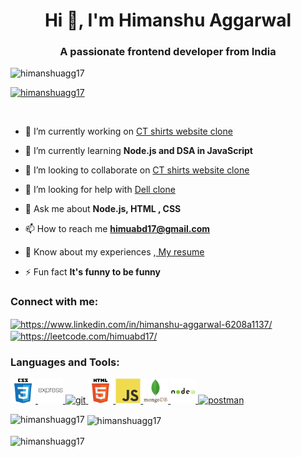 <h1 align="center">Hi 👋, I'm Himanshu Aggarwal</h1>
<h3 align="center">A passionate frontend developer from India</h3>

<p align="left"> <img src="https://komarev.com/ghpvc/?username=himanshuagg17&label=Profile%20views&color=0e75b6&style=flat" alt="himanshuagg17" /> </p>

<p align="left"> <a href="https://github.com/ryo-ma/github-profile-trophy"><img src="https://github-profile-trophy.vercel.app/?username=himanshuagg17" alt="himanshuagg17" /></a> </p>

<p align="left"> <a href="https://twitter.com/" target="blank"><img src="https://img.shields.io/twitter/follow/?logo=twitter&style=for-the-badge" alt="" /></a> </p>

- 🔭 I’m currently working on [CT shirts website clone](https://papaya-kelpie-5e6887.netlify.app/)

- 🌱 I’m currently learning **Node.js and DSA in JavaScript**

- 👯 I’m looking to collaborate on [CT shirts website clone](https://app.netlify.com/sites/papaya-kelpie-5e6887/overview)

- 🤝 I’m looking for help with [Dell clone](https://app.netlify.com/sites/aquamarine-bienenstitch-325366/overview)

- 💬 Ask me about **Node.js, HTML , CSS**

- 📫 How to reach me **himuabd17@gmail.com**

- 📄 Know about my experiences ,<a href="https://drive.google.com/file/d/12nL9ipZYlol1ymOhstwlLSc57qR1Cit7/view?usp=sharing"> My resume </a>

- ⚡ Fun fact **It's funny to be funny**

<h3 align="left">Connect with me:</h3>
<p align="left">
<a href="https://linkedin.com/in/https://www.linkedin.com/in/himanshu-aggarwal-6208a1137/" target="blank"><img align="center" src="https://raw.githubusercontent.com/rahuldkjain/github-profile-readme-generator/master/src/images/icons/Social/linked-in-alt.svg" alt="https://www.linkedin.com/in/himanshu-aggarwal-6208a1137/" height="30" width="40" /></a>
<a href="https://www.leetcode.com/https://leetcode.com/himuabd17/" target="blank"><img align="center" src="https://raw.githubusercontent.com/rahuldkjain/github-profile-readme-generator/master/src/images/icons/Social/leet-code.svg" alt="https://leetcode.com/himuabd17/" height="30" width="40" /></a>
</p>

<h3 align="left">Languages and Tools:</h3>
<p align="left"> <a href="https://www.w3schools.com/css/" target="_blank" rel="noreferrer"> <img src="https://raw.githubusercontent.com/devicons/devicon/master/icons/css3/css3-original-wordmark.svg" alt="css3" width="40" height="40"/> </a> <a href="https://expressjs.com" target="_blank" rel="noreferrer"> <img src="https://raw.githubusercontent.com/devicons/devicon/master/icons/express/express-original-wordmark.svg" alt="express" width="40" height="40"/> </a> <a href="https://git-scm.com/" target="_blank" rel="noreferrer"> <img src="https://www.vectorlogo.zone/logos/git-scm/git-scm-icon.svg" alt="git" width="40" height="40"/> </a> <a href="https://www.w3.org/html/" target="_blank" rel="noreferrer"> <img src="https://raw.githubusercontent.com/devicons/devicon/master/icons/html5/html5-original-wordmark.svg" alt="html5" width="40" height="40"/> </a> <a href="https://developer.mozilla.org/en-US/docs/Web/JavaScript" target="_blank" rel="noreferrer"> <img src="https://raw.githubusercontent.com/devicons/devicon/master/icons/javascript/javascript-original.svg" alt="javascript" width="40" height="40"/> </a> <a href="https://www.mongodb.com/" target="_blank" rel="noreferrer"> <img src="https://raw.githubusercontent.com/devicons/devicon/master/icons/mongodb/mongodb-original-wordmark.svg" alt="mongodb" width="40" height="40"/> </a> <a href="https://nodejs.org" target="_blank" rel="noreferrer"> <img src="https://raw.githubusercontent.com/devicons/devicon/master/icons/nodejs/nodejs-original-wordmark.svg" alt="nodejs" width="40" height="40"/> </a> <a href="https://postman.com" target="_blank" rel="noreferrer"> <img src="https://www.vectorlogo.zone/logos/getpostman/getpostman-icon.svg" alt="postman" width="40" height="40"/> </a> </p>

<p><img align="left" src="https://github-readme-stats.vercel.app/api/top-langs?username=himanshuagg17&show_icons=true&locale=en&layout=compact" alt="himanshuagg17" /></p>

<p>&nbsp;<img align="center" src="https://github-readme-stats.vercel.app/api?username=himanshuagg17&show_icons=true&locale=en" alt="himanshuagg17" /></p>

<p><img align="center" src="https://github-readme-streak-stats.herokuapp.com/?user=himanshuagg17&" alt="himanshuagg17" /></p>
